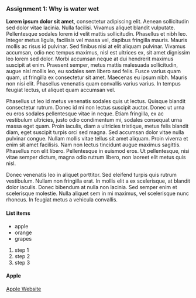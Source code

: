 ### Assignment 1: Why is water wet

**Lorem ipsum dolor sit amet**, consectetur adipiscing elit. Aenean sollicitudin sed dolor vitae lacinia. Nulla facilisi. Vivamus aliquet blandit vulputate. Pellentesque sodales lorem id velit mattis sollicitudin. Phasellus et nibh leo. Integer metus ligula, facilisis vel massa vel, dapibus fringilla mauris. Mauris mollis ac risus id pulvinar. Sed finibus nisi at elit aliquam pulvinar. Vivamus accumsan, odio nec tempus maximus, nisl est ultrices ex, sit amet dignissim leo lorem sed dolor. Morbi accumsan neque at dui hendrerit maximus suscipit at enim. Praesent semper, metus mattis malesuada sollicitudin, augue nisl mollis leo, eu sodales sem libero sed felis. Fusce varius quam quam, ut fringilla ex consectetur sit amet. Maecenas eu ipsum nibh. Mauris non nisi elit. Phasellus venenatis quam convallis varius varius. In tempus feugiat lectus, ut aliquet quam accumsan vel.

Phasellus ut leo id metus venenatis sodales quis ut lectus. Quisque blandit consectetur rutrum. Donec id mi non lectus suscipit auctor. Donec ut urna eu eros sodales pellentesque vitae in neque. Etiam fringilla, ex ac vestibulum ultricies, justo odio condimentum mi, sodales consequat urna massa eget quam. Proin iaculis, diam a ultricies tristique, metus felis blandit diam, eget suscipit turpis orci sed magna. Sed accumsan dolor vitae nulla pulvinar congue. Nullam mollis vitae tellus sit amet aliquam. Proin viverra et enim sit amet facilisis. Nam non lectus tincidunt augue maximus sagittis. Phasellus non elit libero. Pellentesque in euismod eros. Ut pellentesque, nisi vitae semper dictum, magna odio rutrum libero, non laoreet elit metus quis nisl.

Donec venenatis leo in aliquet porttitor. Sed eleifend turpis quis rutrum vestibulum. Nullam non fringilla erat. In mollis elit a ex scelerisque, at blandit dolor iaculis. Donec bibendum at nulla non lacinia. Sed semper enim et scelerisque molestie. Nulla aliquet sem in mi maximus, vel scelerisque nunc rhoncus. In feugiat metus a vehicula convallis.

#### List items

-   apple
-   orange
-   grapes

1. step 1
2. step 2
3. step 3

#### Apple

[Apple Website](htrtps://apple.com/)
